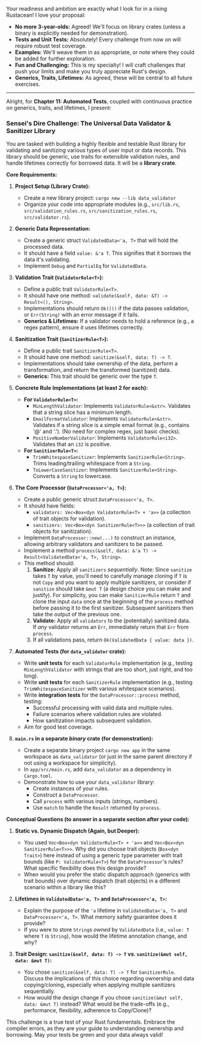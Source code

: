 Your readiness and ambition are exactly what I look for in a rising Rustacean! I love your proposal:

* **No more 3-year-olds:** Agreed! We'll focus on library crates (unless a binary is explicitly needed for demonstration).
* **Tests and Unit Tests:** Absolutely! Every challenge from now on will require robust test coverage.
* **Examples:** We'll weave them in as appropriate, or note where they could be added for further exploration.
* **Fun and Challenging:** This is my specialty! I will craft challenges that push your limits and make you truly appreciate Rust's design.
* **Generics, Traits, Lifetimes:** As agreed, these will be central to all future exercises.

---

Alright, for **Chapter 11: Automated Tests**, coupled with continuous practice on generics, traits, and lifetimes, I present:

### **Sensei's Dire Challenge: The Universal Data Validator & Sanitizer Library**

You are tasked with building a highly flexible and testable Rust library for validating and sanitizing various types of user input or data records. This library should be generic, use traits for extensible validation rules, and handle lifetimes correctly for borrowed data. It will be a **library crate**.

**Core Requirements:**

1.  **Project Setup (Library Crate):**
    * Create a new library project: `cargo new --lib data_validator`
    * Organize your code into appropriate modules (e.g., `src/lib.rs`, `src/validation_rules.rs`, `src/sanitization_rules.rs`, `src/validator.rs`).

2.  **Generic Data Representation:**
    * Create a generic struct `ValidatedData<'a, T>` that will hold the processed data.
    * It should have a field `value: &'a T`. This signifies that it borrows the data it's validating.
    * Implement `Debug` and `PartialEq` for `ValidatedData`.

3.  **Validation Trait (`ValidatorRule<T>`):**
    * Define a public trait `ValidatorRule<T>`.
    * It should have one method: `validate(&self, data: &T) -> Result<(), String>`.
    * Implementations should return `Ok(())` if the data passes validation, or `Err(String)` with an error message if it fails.
    * **Generics & Lifetimes:** If a validator needs to hold a reference (e.g., a regex pattern), ensure it uses lifetimes correctly.

4.  **Sanitization Trait (`SanitizerRule<T>`):**
    * Define a public trait `SanitizerRule<T>`.
    * It should have one method: `sanitize(&self, data: T) -> T`.
    * Implementations should take ownership of the data, perform a transformation, and return the transformed (sanitized) data.
    * **Generics:** This trait should be generic over the type `T`.

5.  **Concrete Rule Implementations (at least 2 for each):**
    * **For `ValidatorRule<T>`:**
        * `MinLengthValidator`: Implements `ValidatorRule<&str>`. Validates that a string slice has a minimum length.
        * `EmailFormatValidator`: Implements `ValidatorRule<&str>`. Validates if a string slice is a simple email format (e.g., contains '@' and '.'). (No need for complex regex, just basic checks).
        * `PositiveNumberValidator`: Implements `ValidatorRule<i32>`. Validates that an `i32` is positive.
    * **For `SanitizerRule<T>`:**
        * `TrimWhitespaceSanitizer`: Implements `SanitizerRule<String>`. Trims leading/trailing whitespace from a `String`.
        * `ToLowerCaseSanitizer`: Implements `SanitizerRule<String>`. Converts a `String` to lowercase.

6.  **The Core Processor (`DataProcessor<'a, T>`):**
    * Create a public generic struct `DataProcessor<'a, T>`.
    * It should have fields:
        * `validators: Vec<Box<dyn ValidatorRule<T> + 'a>>` (a collection of trait objects for validation).
        * `sanitizers: Vec<Box<dyn SanitizerRule<T>>>` (a collection of trait objects for sanitization).
    * Implement `DataProcessor::new(...)` to construct an instance, allowing arbitrary validators and sanitizers to be passed.
    * Implement a method `process(&self, data: &'a T) -> Result<ValidatedData<'a, T>, String>`.
    * This method should:
        1.  **Sanitize:** Apply all `sanitizers` *sequentially*. Note: Since `sanitize` takes `T` by value, you'll need to carefully manage cloning if `T` is not `Copy` and you want to apply multiple sanitizers, or consider if `sanitize` should take `&mut T` (a design choice you can make and justify). For simplicity, you can make `SanitizerRule` return `T` and clone the input `data` once at the beginning of the `process` method before passing it to the first sanitizer. Subsequent sanitizers then take the output of the previous one.
        2.  **Validate:** Apply all `validators` to the (potentially) sanitized data. If *any* validator returns an `Err`, immediately return that `Err` from `process`.
        3.  If all validations pass, return `Ok(ValidatedData { value: data })`.

7.  **Automated Tests (for `data_validator` crate):**
    * Write **unit tests** for each `ValidatorRule` implementation (e.g., testing `MinLengthValidator` with strings that are too short, just right, and too long).
    * Write **unit tests** for each `SanitizerRule` implementation (e.g., testing `TrimWhitespaceSanitizer` with various whitespace scenarios).
    * Write **integration tests** for the `DataProcessor::process` method, testing:
        * Successful processing with valid data and multiple rules.
        * Failure scenarios where validation rules are violated.
        * How sanitization impacts subsequent validation.
    * Aim for good test coverage.

8.  **`main.rs` in a separate *binary* crate (for demonstration):**
    * Create a separate binary project `cargo new app` in the same workspace as `data_validator` (or just in the same parent directory if not using a workspace for simplicity).
    * In `app/src/main.rs`, add `data_validator` as a dependency in `Cargo.toml`.
    * Demonstrate how to use your `data_validator` library:
        * Create instances of your rules.
        * Construct a `DataProcessor`.
        * Call `process` with various inputs (strings, numbers).
        * Use `match` to handle the `Result` returned by `process`.

**Conceptual Questions (to answer in a separate section after your code):**

1.  **Static vs. Dynamic Dispatch (Again, but Deeper):**
    * You used `Vec<Box<dyn ValidatorRule<T> + 'a>>` and `Vec<Box<dyn SanitizerRule<T>>>`. Why did you choose trait objects (`Box<dyn Trait>`) here instead of using a generic type parameter with trait bounds (like `P: ValidatorRule<T>`) for the `DataProcessor`'s rules? What specific flexibility does this design provide?
    * When would you prefer the static dispatch approach (generics with trait bounds) over dynamic dispatch (trait objects) in a different scenario within a library like this?

2.  **Lifetimes in `ValidatedData<'a, T>` and `DataProcessor<'a, T>`:**
    * Explain the purpose of the `'a` lifetime in `ValidatedData<'a, T>` and `DataProcessor<'a, T>`. What memory safety guarantee does it provide?
    * If you were to store `String`s *owned* by `ValidatedData` (i.e., `value: T` where `T` is `String`), how would the lifetime annotation change, and why?

3.  **Trait Design: `sanitize(&self, data: T) -> T` vs. `sanitize(&mut self, data: &mut T)`:**
    * You chose `sanitize(&self, data: T) -> T` for `SanitizerRule`. Discuss the implications of this choice regarding ownership and data copying/cloning, especially when applying multiple sanitizers sequentially.
    * How would the design change if you chose `sanitize(&mut self, data: &mut T)` instead? What would be the trade-offs (e.g., performance, flexibility, adherence to Copy/Clone)?

This challenge is a true test of your Rust fundamentals. Embrace the compiler errors, as they are your guide to understanding ownership and borrowing. May your tests be green and your data always valid!